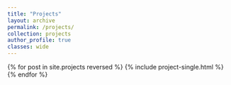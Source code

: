 ```yaml
---
title: "Projects"
layout: archive
permalink: /projects/
collection: projects
author_profile: true
classes: wide
---
```


{% for post in site.projects reversed %}
    {% include project-single.html %}
{% endfor %}